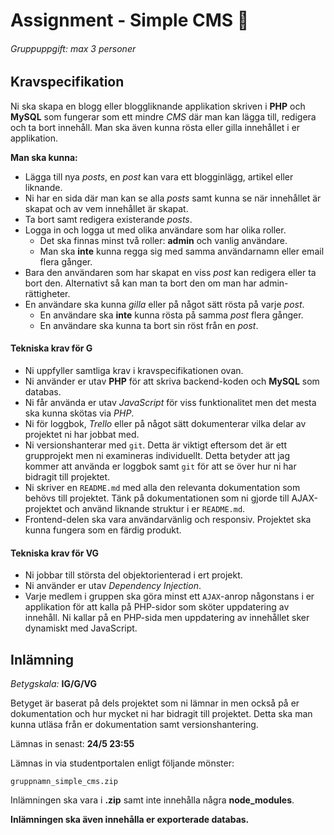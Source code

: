 # Assignment - Simple CMS :notebook:
###### Gruppuppgift: max 3 personer

## Kravspecifikation

Ni ska skapa en blogg eller bloggliknande applikation skriven i __PHP__ och __MySQL__ som fungerar som ett mindre _CMS_ där man kan lägga till, redigera och ta bort innehåll. Man ska även kunna rösta eller gilla innehållet i er applikation.

**Man ska kunna:**
* Lägga till nya _posts_, en _post_ kan vara ett blogginlägg, artikel eller liknande.
* Ni har en sida där man kan se alla _posts_ samt kunna se när innehållet är skapat och av vem innehållet är skapat.
* Ta bort samt redigera existerande _posts_.
* Logga in och logga ut med olika användare som har olika roller.
    - Det ska finnas minst två roller: __admin__ och vanlig användare.
    - Man ska __inte__ kunna regga sig med samma användarnamn eller email flera gånger.
* Bara den användaren som har skapat en viss _post_ kan redigera eller ta bort den. Alternativt så kan man ta bort den om man har admin-rättigheter.
* En användare ska kunna _gilla_ eller på något sätt rösta på varje _post_.
    - En användare ska __inte__ kunna rösta på samma _post_ flera gånger.
    - En användare ska kunna ta bort sin röst från en _post_.


#### Tekniska krav för G

* Ni uppfyller samtliga krav i kravspecifikationen ovan.
* Ni använder er utav **PHP** för att skriva backend-koden och **MySQL** som databas.
* Ni får använda er utav _JavaScript_ för viss funktionalitet men det mesta ska kunna skötas via _PHP_.
* Ni för loggbok, *Trello* eller på något sätt dokumenterar vilka delar av projektet ni har jobbat med.
* Ni versionshanterar med `git`. Detta är viktigt eftersom det är ett grupprojekt men ni examineras individuellt. Detta betyder att jag kommer att använda er loggbok samt `git` för att se över hur ni har bidragit till projektet.
* Ni skriver en `README.md` med alla den relevanta dokumentation som behövs till projektet. Tänk på dokumentationen som ni gjorde till AJAX-projektet och använd liknande struktur i er `README.md`.
* Frontend-delen ska vara användarvänlig och responsiv. Projektet ska kunna fungera som en färdig produkt.

#### Tekniska krav för VG

* Ni jobbar till största del objektorienterad i ert projekt.
* Ni använder er utav *Dependency Injection*.
* Varje medlem i gruppen ska göra minst ett `AJAX`-anrop någonstans i er applikation för att kalla på PHP-sidor som sköter uppdatering av innehåll. Ni kallar på en PHP-sida men uppdatering av innehållet sker dynamiskt med JavaScript.

## Inlämning

_Betygskala:_ __IG/G/VG__

Betyget är baserat på dels projektet som ni lämnar in men också på er dokumentation och hur mycket ni har bidragit till projektet. Detta ska man kunna utläsa från er dokumentation samt versionshantering.

Lämnas in senast: __24/5 23:55__

Lämnas in via studentportalen enligt följande mönster:

`gruppnamn_simple_cms.zip`

Inlämningen ska vara i **.zip** samt inte innehålla några __node_modules__.

__Inlämningen ska även innehålla er exporterade databas.__
